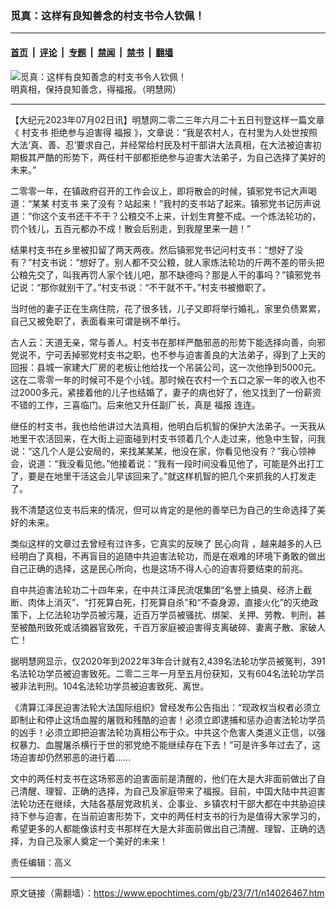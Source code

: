 ### 觅真：这样有良知善念的村支书令人钦佩！

---

#### [首页](../../../..?n14026467) &nbsp;|&nbsp; [评论](../../../../../epoch-comment?n14026467) &nbsp;|&nbsp; [专题](../../../../../epoch-special?n14026467) &nbsp;|&nbsp; [禁闻](../../../../../epoch-news?n14026467) &nbsp;|&nbsp; [禁书](../../../../../books?n14026467) &nbsp;|&nbsp; [翻墙](https://github.com/gfw-breaker/nogfw/blob/master/README.md?n14026467)


<div><img alt="觅真：这样有良知善念的村支书令人钦佩！" class="attachment-djy_600_400 size-djy_600_400 wp-post-image" src="https://i.epochtimes.com/assets/uploads/2023/07/id14026468-2023-07-01_162441-600x400.jpg"/>
<div class="caption">
 明真相，保持良知善念，得福报。（明慧网）
</div></div><hr/><div class="post_content" id="artbody" itemprop="articleBody">
 <!-- article content begin -->
 <p>
  【大纪元2023年07月02日讯】明慧网二零二三年六月二十五日刊登这样一篇文章《
  <ok href="https://www.epochtimes.com/gb/tag/%E6%9D%91%E6%94%AF%E4%B9%A6.html">
   村支书
  </ok>
  拒绝参与迫害得
  <ok href="https://www.epochtimes.com/gb/tag/%E7%A6%8F%E6%8A%A5.html">
   福报
  </ok>
  》，文章说：“我是农村人，在村里为人处世按照大法‘真、善、忍’要求自己，并经常给村民及村干部讲大法真相，在大法被迫害初期极其严酷的形势下，两任村干部都拒绝参与迫害大法弟子，为自己选择了美好的未来。”
 </p>
 <p>
  二零零一年，在镇政府召开的工作会议上，即将散会的时候，镇邪党书记大声喝道：“某某
  <ok href="https://www.epochtimes.com/gb/tag/%E6%9D%91%E6%94%AF%E4%B9%A6.html">
   村支书
  </ok>
  来了没有？站起来！”我村的支书站了起来。镇邪党书记厉声说道：“你这个支书还干不干？公粮交不上来，计划生育整不成。一个炼法轮功的，罚个钱儿，五百元都办不成！散会后别走，到我屋里来一趟！”
 </p>
 <p>
  结果村支书在乡里被扣留了两天两夜。然后镇邪党书记问村支书：“想好了没有？”村支书说：“想好了。别人都不交公粮，就人家炼法轮功的斤两不差的带头把公粮先交了，叫我再罚人家个钱儿吧，那不缺德吗？那是人干的事吗？”镇邪党书记说：“那你就别干了。”村支书说：“不干就不干。”村支书被撤职了。
 </p>
 <p>
  当时他的妻子正在生病住院，花了很多钱，儿子又即将举行婚礼，家里负债累累，自己又被免职了，表面看来可谓是祸不单行。
 </p>
 <p>
  古人云：天道无亲，常与善人。村支书在那样严酷邪恶的形势下能选择向善，向邪党说不，宁可丢掉邪党村支书之职，也不参与迫害善良的大法弟子，得到了上天的回报：县城一家建大厂房的老板让他给找一个吊装公司，这一次他挣到5000元。这在二零零一年的时候可不是个小钱。那时候在农村一个五口之家一年的收入也不过2000多元，紧接着他的儿子也结婚了，妻子的病也好了，他又找到了一份薪资不错的工作，三喜临门。后来他又升任副厂长，真是
  <ok href="https://www.epochtimes.com/gb/tag/%E7%A6%8F%E6%8A%A5.html">
   福报
  </ok>
  连连。
 </p>
 <p>
  继任的村支书，我也给他讲过大法真相，他明白后机智的保护大法弟子。一天我从地里干农活回来，在大街上迎面碰到村支书领着几个人走过来，他急中生智，问我说：“这几个人是公安局的，来找某某某，他没在家，你看见他没有？”我心领神会，说道：“我没看见他。”他接着说：“我有一段时间没看见他了，可能是外出打工了，要是在地里干活这会儿早该回来了。”就这样机智的把几个来抓我的人打发走了。
 </p>
 <p>
  我不清楚这位支书后来的情况，但可以肯定的是他的善举已为自己的生命选择了美好的未来。
 </p>
 <p>
  类似这样的文章过去曾经有过许多，它真实的反映了
  <ok href="https://www.epochtimes.com/gb/tag/%E6%B0%91%E5%BF%83%E5%90%91%E8%83%8C.html">
   民心向背
  </ok>
  ，越来越多的人已经明白了真相，不再盲目的追随中共迫害法轮功，而是在艰难的环境下勇敢的做出自己正确的选择，这是民心所向，也是这场不得人心的迫害将要结束的前兆。
 </p>
 <p>
  自中共迫害法轮功二十四年来，在中共江泽民流氓集团“名誉上搞臭、经济上截断、肉体上消灭”、“打死算白死，打死算自杀”和“不查身源，直接火化”的灭绝政策下，上亿法轮功学员被污蔑，近百万学员被骚扰、绑架、关押、劳教、判刑，甚至被酷刑致死或活摘器官致死，千百万家庭被迫害得支离破碎、妻离子散、家破人亡！
 </p>
 <p>
  据明慧网显示，仅2020年到2022年3年合计就有2,439名法轮功学员被冤判，391名法轮功学员被迫害致死。二零二三年一月至五月份获知，又有604名法轮功学员被非法判刑。104名法轮功学员被迫害致死、离世。
 </p>
 <p>
  《清算江泽民迫害法轮大法国际组织》曾经发布公告指出：“现政权当权者必须立即制止和停止这场血腥的屠戮和残酷的迫害！必须立即逮捕和惩办迫害法轮功学员的凶手！必须立即把迫害法轮功真相公布于众。中共这个危害人类道义正信，以强权暴力、血腥屠杀横行于世的邪党绝不能继续存在下去！”可是许多年过去了，这场迫害却仍然邪恶的进行着……
 </p>
 <p>
  文中的两任村支书在这场邪恶的迫害面前是清醒的，他们在大是大非面前做出了自己清醒、理智、正确的选择，为自己及家庭带来了福报。目前，中国大陆中共迫害法轮功还在继续，大陆各基层党政机关、企事业、乡镇农村干部大都在中共胁迫挟持下参与迫害，在当前迫害形势下，文中的两任村支书的行为是值得大家学习的，希望更多的人都能像该村支书那样在大是大非面前做出自己清醒、理智、正确的选择，为自己及家人奠定一个美好的未来！
 </p>
 <p>
  责任编辑：高义
 </p>
 <!-- article content end -->
 <div id="below_article_ad">
 </div>
</div>


---

原文链接（需翻墙）：https://www.epochtimes.com/gb/23/7/1/n14026467.htm